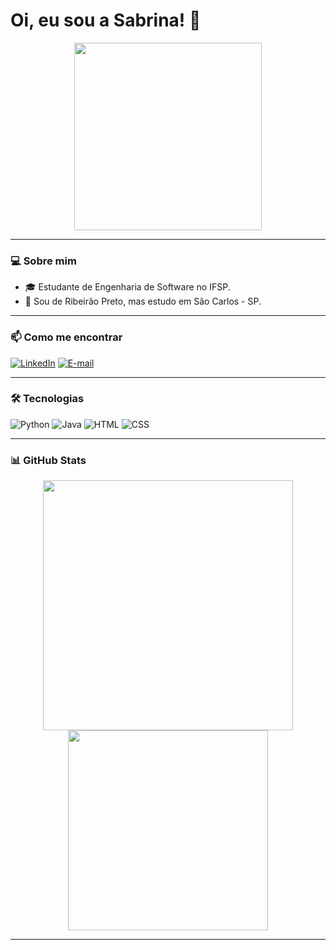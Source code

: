 # Oi, eu sou a Sabrina! 👋

<p align="center">
  <img src="https://media.giphy.com/media/v1.Y2lkPTc5MGI3NjExOGYxNzF1d3FhYXo2bWk3eDNpdnY4N2h6eHBibjAwczhrMnhpbnhsYyZlcD12MV9naWZzX3NlYXJjaCZjdD1n/L8K62iTDkzGX6/giphy.gif" width="300"/>
</p>

---

### 💻 Sobre mim

- 🎓 Estudante de Engenharia de Software no IFSP.
- 📍 Sou de Ribeirão Preto, mas estudo em São Carlos - SP.

---

### 📫 Como me encontrar

[![LinkedIn](https://img.shields.io/badge/LinkedIn-Sabrina%20Andrade-blue?logo=linkedin&style=flat-square)](https://www.linkedin.com/in/sabrina-andrade-318a5521a)
[![E-mail](https://img.shields.io/badge/Email-eusabrinaps@gmail.com-red?style=flat-square&logo=gmail)](mailto:eusabrinaps@gmail.com)

---

### 🛠️ Tecnologias

![Python](https://img.shields.io/badge/Python-3776AB?style=for-the-badge&logo=python&logoColor=white)
![Java](https://img.shields.io/badge/Java-ED8B00?style=for-the-badge&logo=java&logoColor=white)
![HTML](https://img.shields.io/badge/HTML5-E34F26?style=for-the-badge&logo=html5&logoColor=white)
![CSS](https://img.shields.io/badge/CSS3-1572B6?style=for-the-badge&logo=css3&logoColor=white)

---

### 📊 GitHub Stats

<p align="center">
  <img src="https://github-readme-stats.vercel.app/api?username=SabrinaAndrade&show_icons=true&theme=radical" width="400"/>
  <img src="https://github-readme-stats.vercel.app/api/top-langs/?username=SabrinaAndrade&layout=compact&theme=radical" width="320"/>
</p>

---


